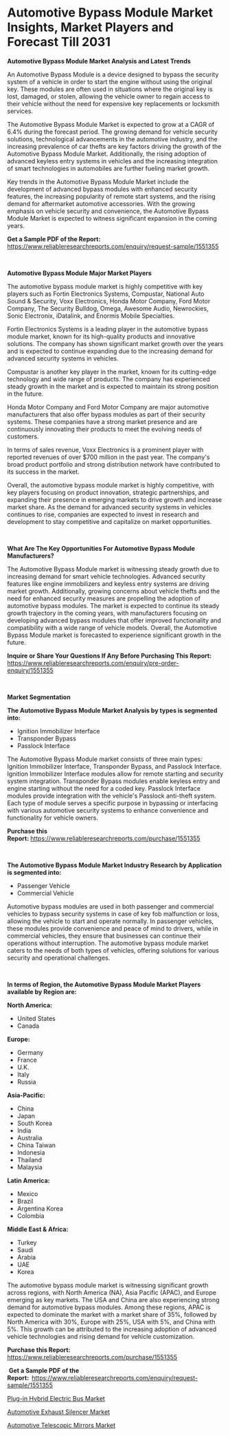 <p><h1>Automotive Bypass Module Market Insights, Market Players and Forecast Till 2031</h1></p><p><strong>Automotive Bypass Module Market Analysis and Latest Trends</strong></p>
<p><p>An Automotive Bypass Module is a device designed to bypass the security system of a vehicle in order to start the engine without using the original key. These modules are often used in situations where the original key is lost, damaged, or stolen, allowing the vehicle owner to regain access to their vehicle without the need for expensive key replacements or locksmith services.</p><p>The Automotive Bypass Module Market is expected to grow at a CAGR of 6.4% during the forecast period. The growing demand for vehicle security solutions, technological advancements in the automotive industry, and the increasing prevalence of car thefts are key factors driving the growth of the Automotive Bypass Module Market. Additionally, the rising adoption of advanced keyless entry systems in vehicles and the increasing integration of smart technologies in automobiles are further fueling market growth.</p><p>Key trends in the Automotive Bypass Module Market include the development of advanced bypass modules with enhanced security features, the increasing popularity of remote start systems, and the rising demand for aftermarket automotive accessories. With the growing emphasis on vehicle security and convenience, the Automotive Bypass Module Market is expected to witness significant expansion in the coming years.</p></p>
<p><strong>Get a Sample PDF of the Report:&nbsp;</strong> <a href="https://www.reliableresearchreports.com/enquiry/request-sample/1551355">https://www.reliableresearchreports.com/enquiry/request-sample/1551355</a></p>
<p>&nbsp;</p>
<p><strong>Automotive Bypass Module Major Market Players</strong></p>
<p><p>The automotive bypass module market is highly competitive with key players such as Fortin Electronics Systems, Compustar, National Auto Sound & Security, Voxx Electronics, Honda Motor Company, Ford Motor Company, The Security Bulldog, Omega, Awesome Audio, Newrockies, Sonic Electronix, iDatalink, and Enormis Mobile Specialties.</p><p>Fortin Electronics Systems is a leading player in the automotive bypass module market, known for its high-quality products and innovative solutions. The company has shown significant market growth over the years and is expected to continue expanding due to the increasing demand for advanced security systems in vehicles.</p><p>Compustar is another key player in the market, known for its cutting-edge technology and wide range of products. The company has experienced steady growth in the market and is expected to maintain its strong position in the future.</p><p>Honda Motor Company and Ford Motor Company are major automotive manufacturers that also offer bypass modules as part of their security systems. These companies have a strong market presence and are continuously innovating their products to meet the evolving needs of customers.</p><p>In terms of sales revenue, Voxx Electronics is a prominent player with reported revenues of over $700 million in the past year. The company's broad product portfolio and strong distribution network have contributed to its success in the market.</p><p>Overall, the automotive bypass module market is highly competitive, with key players focusing on product innovation, strategic partnerships, and expanding their presence in emerging markets to drive growth and increase market share. As the demand for advanced security systems in vehicles continues to rise, companies are expected to invest in research and development to stay competitive and capitalize on market opportunities.</p></p>
<p>&nbsp;</p>
<p><strong>What Are The Key Opportunities For Automotive Bypass Module Manufacturers?</strong></p>
<p><p>The Automotive Bypass Module market is witnessing steady growth due to increasing demand for smart vehicle technologies. Advanced security features like engine immobilizers and keyless entry systems are driving market growth. Additionally, growing concerns about vehicle thefts and the need for enhanced security measures are propelling the adoption of automotive bypass modules. The market is expected to continue its steady growth trajectory in the coming years, with manufacturers focusing on developing advanced bypass modules that offer improved functionality and compatibility with a wide range of vehicle models. Overall, the Automotive Bypass Module market is forecasted to experience significant growth in the future.</p></p>
<p><strong>Inquire or Share Your Questions If Any Before Purchasing This Report:</strong> <a href="https://www.reliableresearchreports.com/enquiry/pre-order-enquiry/1551355">https://www.reliableresearchreports.com/enquiry/pre-order-enquiry/1551355</a></p>
<p>&nbsp;</p>
<p><strong>Market Segmentation</strong></p>
<p><strong>The Automotive Bypass Module Market Analysis by types is segmented into:</strong></p>
<p><ul><li>Ignition Immobilizer Interface</li><li>Transponder Bypass</li><li>Passlock Interface</li></ul></p>
<p><p>The Automotive Bypass Module market consists of three main types: Ignition Immobilizer Interface, Transponder Bypass, and Passlock Interface. Ignition Immobilizer Interface modules allow for remote starting and security system integration. Transponder Bypass modules enable keyless entry and engine starting without the need for a coded key. Passlock Interface modules provide integration with the vehicle's Passlock anti-theft system. Each type of module serves a specific purpose in bypassing or interfacing with various automotive security systems to enhance convenience and functionality for vehicle owners.</p></p>
<p><strong>Purchase this Report:&nbsp;</strong><a href="https://www.reliableresearchreports.com/purchase/1551355">https://www.reliableresearchreports.com/purchase/1551355</a></p>
<p>&nbsp;</p>
<p><strong>The Automotive Bypass Module Market Industry Research by Application is segmented into:</strong></p>
<p><ul><li>Passenger Vehicle</li><li>Commercial Vehicle</li></ul></p>
<p><p>Automotive bypass modules are used in both passenger and commercial vehicles to bypass security systems in case of key fob malfunction or loss, allowing the vehicle to start and operate normally. In passenger vehicles, these modules provide convenience and peace of mind to drivers, while in commercial vehicles, they ensure that businesses can continue their operations without interruption. The automotive bypass module market caters to the needs of both types of vehicles, offering solutions for various security and operational challenges.</p></p>
<p>&nbsp;</p>
<p><strong>In terms of Region, the Automotive Bypass Module Market Players available by Region are:</strong></p>
<p>
    <p> <strong> North America: </strong>
        <ul>
            <li>United States</li>
            <li>Canada</li>
        </ul>
        </p> 
    <p> <strong> Europe: </strong>
        <ul>
            <li>Germany</li>
            <li>France</li>
            <li>U.K.</li>
            <li>Italy</li>
            <li>Russia</li>
        </ul>
        </p> 
    <p> <strong> Asia-Pacific: </strong>
        <ul>
            <li>China</li>
            <li>Japan</li>
            <li>South Korea</li>
            <li>India</li>
            <li>Australia</li>
            <li>China Taiwan</li>
            <li>Indonesia</li>
            <li>Thailand</li>
            <li>Malaysia</li>
        </ul>
        </p> 
    <p> <strong> Latin America: </strong>
        <ul>
            <li>Mexico</li>
            <li>Brazil</li>
            <li>Argentina Korea</li>
            <li>Colombia</li>
        </ul>
        </p> 
    <p> <strong> Middle East & Africa: </strong>
        <ul>
            <li>Turkey</li>
            <li>Saudi</li>
            <li>Arabia</li>
            <li>UAE</li>
            <li>Korea</li>
        </ul>
    </p>
    </p>
<p><p>The automotive bypass module market is witnessing significant growth across regions, with North America (NA), Asia Pacific (APAC), and Europe emerging as key markets. The USA and China are also experiencing strong demand for automotive bypass modules. Among these regions, APAC is expected to dominate the market with a market share of 35%, followed by North America with 30%, Europe with 25%, USA with 5%, and China with 5%. This growth can be attributed to the increasing adoption of advanced vehicle technologies and rising demand for vehicle customization.</p></p>
<p><strong>Purchase this Report: </strong><a href="https://www.reliableresearchreports.com/purchase/1551355">https://www.reliableresearchreports.com/purchase/1551355</a></p>
<p>&nbsp;<strong>Get a Sample PDF of the Report:&nbsp;&nbsp;</strong><a href="https://www.reliableresearchreports.com/enquiry/request-sample/1551355">https://www.reliableresearchreports.com/enquiry/request-sample/1551355</a></p>
<p><strong></strong></p>
<p><p><a href="https://github.com/redneck06/Market-Research-Report-List-2/blob/main/plug-in-hybrid-electric-bus-market.md">Plug-in Hybrid Electric Bus Market</a></p><p><a href="https://github.com/nicoletavirag/Market-Research-Report-List-2/blob/main/automotive-exhaust-silencer-market.md">Automotive Exhaust Silencer Market</a></p><p><a href="https://github.com/mauripalmi/Market-Research-Report-List-2/blob/main/automotive-telescopic-mirrors-market.md">Automotive Telescopic Mirrors Market</a></p></p>
